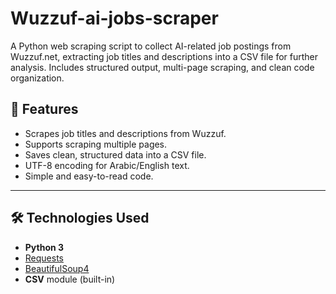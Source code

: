 # Wuzzuf-ai-jobs-scraper
A Python web scraping script to collect AI-related job postings from Wuzzuf.net, extracting job titles and descriptions into a CSV file for further analysis. Includes structured output, multi-page scraping, and clean code organization.

## 📌 Features
- Scrapes job titles and descriptions from Wuzzuf.
- Supports scraping multiple pages.
- Saves clean, structured data into a CSV file.
- UTF-8 encoding for Arabic/English text.
- Simple and easy-to-read code.

---

## 🛠 Technologies Used
- **Python 3**
- [Requests](https://pypi.org/project/requests/)
- [BeautifulSoup4](https://pypi.org/project/beautifulsoup4/)
- **CSV** module (built-in)
